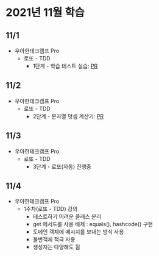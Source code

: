 # 2021년 11월 학습

## 11/1

- 우아한테크캠프 Pro
  - 로또 - TDD
    - 1단계 - 학습 테스트 실습: [PR](https://github.com/next-step/java-lotto-pro/pull/17)

## 11/2

- 우아한테크캠프 Pro
  - 로또 - TDD
    - 2단계 - 문자열 덧셈 계산기: [PR](https://github.com/next-step/java-lotto-pro/pull/71)

## 11/3

- 우아한테크캠프 Pro
  - 로또 - TDD
    - 3단계 - 로또(자동) 진행중

## 11/4

- 우아한테크캠프 Pro
  - 1주차(로또 - TDD) 강의
    - 테스트하기 어려운 클래스 분리
    - get 메서드를 사용 배제 : equals(), hashcode() 구현
    - 도메인 객체에 메시지를 보내는 방식 사용
    - 불변객체 적극 사용
    - 생성자는 다양해도 됨
